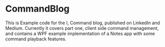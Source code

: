 # CommandBlog
This is Example code for the I, Command blog, published on LinkedIn and Medium. Currently it covers part one, client side command management, and contains a WPF example implementation of a Notes app with some command playback features. 
